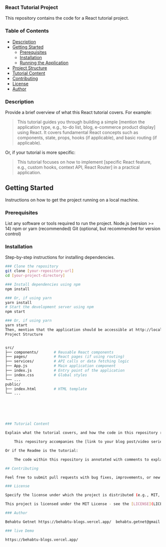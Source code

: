 ### React Tutorial Project

This repository contains the code for a React tutorial project.

### Table of Contents

- [Description](#description)
- [Getting Started](#getting-started)
  - [Prerequisites](#prerequisites)
  - [Installation](#installation)
  - [Running the Application](#running-the-application)
- [Project Structure](#project-structure)
- [Tutorial Content](#tutorial-content)
- [Contributing](#contributing)
- [License](#license)
- [Author](#author)

### Description

Provide a brief overview of what this React tutorial covers. For example:

> This tutorial guides you through building a simple [mention the application type, e.g., to-do list, blog, e-commerce product display] using React. It covers fundamental React concepts such as components, state, props, hooks (if applicable), and basic routing (if applicable).

Or, if your tutorial is more specific:

> This tutorial focuses on how to implement [specific React feature, e.g., custom hooks, context API, React Router] in a practical application.

## Getting Started

Instructions on how to get the project running on a local machine.

### Prerequisites

List any software or tools required to run the project.
Node.js (version >= 14)
npm or yarn (recommended)
Git (optional, but recommended for version control) 

### Installation

Step-by-step instructions for installing dependencies.

```bash
### Clone the repository
git clone [your-repository-url]
cd [your-project-directory]

### Install dependencies using npm
npm install

### Or, if using yarn
yarn install
# Start the development server using npm
npm start

### Or, if using yarn
yarn start
Then, mention that the application should be accessible at http://localhost:3000 (or the appropriate port).
Project Structure


src/
├── components/       # Reusable React components
├── pages/            # React pages (if using routing)
├── services/         # API calls or data fetching logic
├── App.js            # Main application component
├── index.js          # Entry point of the application
├── index.css         # Global styles
└── ...
public/
├── index.html        # HTML template
└── ...






### Tutorial Content

Explain what the tutorial covers, and how the code in this repository relates to the tutorial. If you have a separate blog post or video series, link to them here.

    This repository accompanies the [link to your blog post/video series]. Each commit corresponds to a step in the tutorial, allowing you to follow along and compare your code.

Or if the Readme is the tutorial:

    The code within this repository is annotated with comments to explain each step of the React tutorial. Follow the commits in order to see the progression of the application.

## Contributing

Feel free to submit pull requests with bug fixes, improvements, or new features. Please ensure your code follows the existing style and includes appropriate tests.

### License

Specify the license under which the project is distributed (e.g., MIT, Apache 2.0).

This project is licensed under the MIT License - see the [LICENSE](LICENSE) file for details.

### Author

Behabtu Getnet https://behabtu-blogs.vercel.app/  behabtu.getnet@gmail.com

### live Demo

https://behabtu-blogs.vercel.app/



